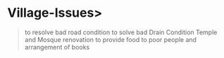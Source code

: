 # Village-Issues>
>to resolve bad road condition
>to solve bad Drain Condition
>Temple and Mosque renovation
>to provide food to poor people and arrangement of books
